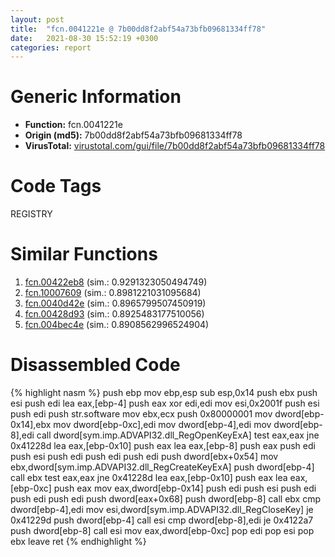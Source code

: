 ```yaml
---
layout: post
title:  "fcn.0041221e @ 7b00dd8f2abf54a73bfb09681334ff78"
date:   2021-08-30 15:52:19 +0300
categories: report
---
```


# Generic Information
- **Function:** fcn.0041221e
- **Origin (md5):** 7b00dd8f2abf54a73bfb09681334ff78
- **VirusTotal:** [virustotal.com/gui/file/7b00dd8f2abf54a73bfb09681334ff78][virustotal_ref]

# Code Tags
<span class="tag" id="REGISTRY">REGISTRY</span>


# Similar Functions

1. [fcn.00422eb8][similar_1_ref] (sim.: 0.9291323050494749)
2. [fcn.10007609][similar_2_ref] (sim.: 0.8981221031095684)
3. [fcn.0040d42e][similar_3_ref] (sim.: 0.8965799507450919)
4. [fcn.00428d93][similar_4_ref] (sim.: 0.8925483177510056)
5. [fcn.004bec4e][similar_5_ref] (sim.: 0.8908562996524904)


# Disassembled Code

{% highlight nasm %}
push ebp
mov ebp,esp
sub esp,0x14
push ebx
push esi
push edi
lea eax,[ebp-4]
push eax
xor edi,edi
mov esi,0x2001f
push esi
push edi
push str.software
mov ebx,ecx
push 0x80000001
mov dword[ebp-0x14],ebx
mov dword[ebp-0xc],edi
mov dword[ebp-4],edi
mov dword[ebp-8],edi
call dword[sym.imp.ADVAPI32.dll_RegOpenKeyExA]
test eax,eax
jne 0x41228d
lea eax,[ebp-0x10]
push eax
lea eax,[ebp-8]
push eax
push edi
push esi
push edi
push edi
push edi
push dword[ebx+0x54]
mov ebx,dword[sym.imp.ADVAPI32.dll_RegCreateKeyExA]
push dword[ebp-4]
call ebx
test eax,eax
jne 0x41228d
lea eax,[ebp-0x10]
push eax
lea eax,[ebp-0xc]
push eax
mov eax,dword[ebp-0x14]
push edi
push esi
push edi
push edi
push edi
push dword[eax+0x68]
push dword[ebp-8]
call ebx
cmp dword[ebp-4],edi
mov esi,dword[sym.imp.ADVAPI32.dll_RegCloseKey]
je 0x41229d
push dword[ebp-4]
call esi
cmp dword[ebp-8],edi
je 0x4122a7
push dword[ebp-8]
call esi
mov eax,dword[ebp-0xc]
pop edi
pop esi
pop ebx
leave 
ret 
{% endhighlight %}


[similar_1_ref]: /report/fcn.00422eb8@59aef7c08025d70f84c85db2092fc99e
[similar_2_ref]: /report/fcn.10007609@481b545f5c18f2fce1caac67ddc419e8
[similar_3_ref]: /report/fcn.0040d42e@d4e56c7d970c209a3a2b3c4b4cc5e586
[similar_4_ref]: /report/fcn.00428d93@7b00dd8f2abf54a73bfb09681334ff78
[similar_5_ref]: /report/fcn.004bec4e@3e981d1767f44f5fe2446a49ffe52f4e
[virustotal_ref]: https://www.virustotal.com/gui/file/7b00dd8f2abf54a73bfb09681334ff78